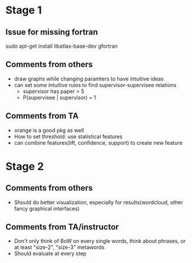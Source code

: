 # Stage 1
## Issue for missing fortran

sudo apt-get install libatlas-base-dev gfortran

## Comments from others
- draw graphs while changing paramters to have intuitive ideas
- can set some intuitive rules to find supervisor-supervisee relations
    - supervisor has paper > 5
    - P(supervisee | supervisor) = 1

## Comments from TA
- orange is a good pkg as well
- How to set threshold: use statistical features
- can combine features(lift, confidence, support) to create new feature

# Stage 2

## Comments from others
- Should do better visualization, especially for results(wordcloud, other fancy graphical interfaces)

## Comments from TA/instructor
- Don't only think of BoW on every single words, think about phrases, or at least "size-2", "size-3" metawords
- Should evaluate at every step

